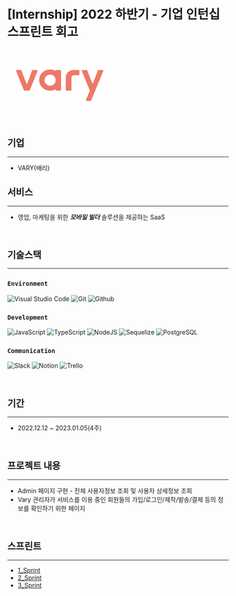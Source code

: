 # [Internship] 2022 하반기 - 기업 인턴십 스프린트 회고

<br>
<img src="vary.png">
<br>
<br>
<br>

## 기업

---

- VARY(배리)
  <br>

## 서비스

---

- 영업, 마케팅을 위한 **_모바일 빌더_** 솔루션을 제공하는 SaaS

<br>

## 기술스택

---

### `Environment`

![Visual Studio Code](https://img.shields.io/badge/Visual%20Studio%20Code-007ACC?style=for-the-badge&logo=Visual%20Studio%20Code&logoColor=white)
![Git](https://img.shields.io/badge/Git-F05032?style=for-the-badge&logo=Git&logoColor=white)
![Github](https://img.shields.io/badge/GitHub-1c1e2b?style=for-the-badge&logo=GitHub&logoColor=white)

### `Development`

![JavaScript](https://img.shields.io/badge/JavaScript-F7DF1E?style=for-the-badge&logo=Javascript&logoColor=white)
![TypeScript](https://img.shields.io/badge/typescript-32354d?style=for-the-badge&logo=Typescript&logoColor=#3178C6)
![NodeJS](https://img.shields.io/badge/NodeJS-339933?style=for-the-badge&logo=Node.JS&logoColor=white)
![Sequelize](https://img.shields.io/badge/Sequelize-F3E8E4?style=for-the-badge&logo=sequelize&logoColor=52B0E7)
![PostgreSQL](https://img.shields.io/badge/PostgreSQL-7952B3?style=for-the-badge&logo=PostgreSQL&logoColor=white)

### `Communication`

![Slack](https://img.shields.io/badge/Slack-4A154B?style=for-the-badge&logo=Slack&logoColor=white)
![Notion](https://img.shields.io/badge/Notion-000000?style=for-the-badge&logo=Notion&logoColor=white)
![Trello](https://img.shields.io/badge/Trello-00897B?style=for-the-badge&logo=trello&logoColor=white)

<br>

## 기간

---

- 2022.12.12 ~ 2023.01.05(4주)

<br>

## 프로젝트 내용

---

- Admin 페이지 구현 - 전체 사용자정보 조회 및 사용자 상세정보 조회
- Vary 관리자가 서비스를 이용 중인 회원들의 가입/로그인/제작/발송/결제 등의 정보를 확인하기 위한 페이지

<br>

## 스프린트

---

- [1_Sprint](1_sprint.md)
- [2_Sprint](2_sprint.md)
- [3_Sprint](3_sprint.md)
